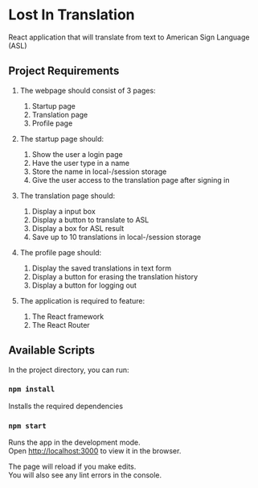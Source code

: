 # Lost In Translation

React application that will translate from text to American Sign Language (ASL)


## Project Requirements

1. The webpage should consist of 3 pages:
    1. Startup page
    2. Translation page
    3. Profile page

2. The startup page should:
    1. Show the user a login page
    2. Have the user type in a name
    3. Store the name in local-/session storage
    4. Give the user access to the translation page after signing in

3. The translation page should:
    1. Display a input box
    2. Display a button to translate to ASL
    3. Display a box for ASL result
    4. Save up to 10 translations in local-/session storage

4. The profile page should:
    1. Display the saved translations in text form
    2. Display a button for erasing the translation history
    3. Display a button for logging out

5. The application is required to feature:
    1. The React framework
    2. The React Router


## Available Scripts

In the project directory, you can run:

### `npm install`

Installs the required dependencies

### `npm start`

Runs the app in the development mode.\
Open [http://localhost:3000](http://localhost:3000) to view it in the browser.

The page will reload if you make edits.\
You will also see any lint errors in the console.
